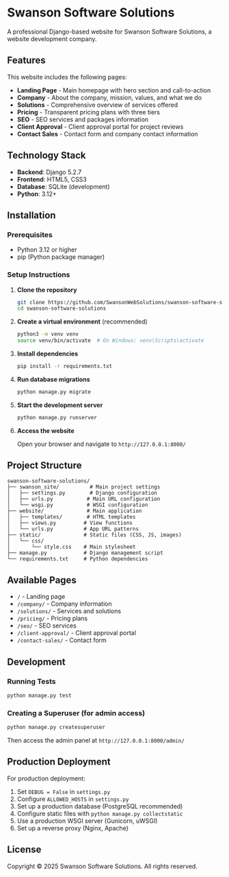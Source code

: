# Swanson Software Solutions

A professional Django-based website for Swanson Software Solutions, a website development company.

## Features

This website includes the following pages:

- **Landing Page** - Main homepage with hero section and call-to-action
- **Company** - About the company, mission, values, and what we do
- **Solutions** - Comprehensive overview of services offered
- **Pricing** - Transparent pricing plans with three tiers
- **SEO** - SEO services and packages information
- **Client Approval** - Client approval portal for project reviews
- **Contact Sales** - Contact form and company contact information

## Technology Stack

- **Backend**: Django 5.2.7
- **Frontend**: HTML5, CSS3
- **Database**: SQLite (development)
- **Python**: 3.12+

## Installation

### Prerequisites

- Python 3.12 or higher
- pip (Python package manager)

### Setup Instructions

1. **Clone the repository**
   ```bash
   git clone https://github.com/SwansonWebSolutions/swanson-software-solutions.git
   cd swanson-software-solutions
   ```

2. **Create a virtual environment** (recommended)
   ```bash
   python3 -m venv venv
   source venv/bin/activate  # On Windows: venv\Scripts\activate
   ```

3. **Install dependencies**
   ```bash
   pip install -r requirements.txt
   ```

4. **Run database migrations**
   ```bash
   python manage.py migrate
   ```

5. **Start the development server**
   ```bash
   python manage.py runserver
   ```

6. **Access the website**
   
   Open your browser and navigate to `http://127.0.0.1:8000/`

## Project Structure

```
swanson-software-solutions/
├── swanson_site/          # Main project settings
│   ├── settings.py        # Django configuration
│   ├── urls.py           # Main URL configuration
│   └── wsgi.py           # WSGI configuration
├── website/              # Main application
│   ├── templates/        # HTML templates
│   ├── views.py         # View functions
│   └── urls.py          # App URL patterns
├── static/              # Static files (CSS, JS, images)
│   └── css/
│       └── style.css    # Main stylesheet
├── manage.py            # Django management script
└── requirements.txt     # Python dependencies
```

## Available Pages

- `/` - Landing page
- `/company/` - Company information
- `/solutions/` - Services and solutions
- `/pricing/` - Pricing plans
- `/seo/` - SEO services
- `/client-approval/` - Client approval portal
- `/contact-sales/` - Contact form

## Development

### Running Tests

```bash
python manage.py test
```

### Creating a Superuser (for admin access)

```bash
python manage.py createsuperuser
```

Then access the admin panel at `http://127.0.0.1:8000/admin/`

## Production Deployment

For production deployment:

1. Set `DEBUG = False` in `settings.py`
2. Configure `ALLOWED_HOSTS` in `settings.py`
3. Set up a production database (PostgreSQL recommended)
4. Configure static files with `python manage.py collectstatic`
5. Use a production WSGI server (Gunicorn, uWSGI)
6. Set up a reverse proxy (Nginx, Apache)

## License

Copyright © 2025 Swanson Software Solutions. All rights reserved.